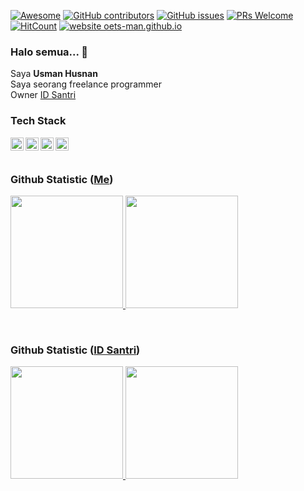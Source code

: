 [![Awesome](https://awesome.re/badge.svg)](https://awesome.re) 
[![GitHub contributors](https://img.shields.io/github/contributors/oets-man/oets-man)](https://github.com/oets-man/oets-man/graphs/contributors) 
[![GitHub issues](https://img.shields.io/github/issues/oets-man/oets-man)](https://github.com/oets-man/oets-man/issues) 
[![PRs Welcome](https://img.shields.io/badge/PRs-welcome-brightgreen.svg?style=flat-square)](https://github.com/oets-man/oets-man/pulls) 
[![HitCount](https://views.whatilearened.today/views/github/oets-man/oets-man.svg)](https://github.com/oets-man/oets-man) 
[![website oets-man.github.io](https://img.shields.io/website-up-down-green-red/http/oets-man.github.io/oets-man.svg)](https://oets-man.github.io/oets-man/)


### Halo semua... 👋
Saya <strong>Usman Husnan</strong>  
Saya seorang freelance programmer  
Owner <a href="https://github.com/idsantri">ID Santri</a>  

### Tech Stack
<a href="https://www.php.net/"><img align="left" alt="PHP" title="PHP" width="21px" src="https://cdn-icons-png.flaticon.com/512/5968/5968332.png" /></a>
<a href="https://www.javascript.com/"><img align="left" alt="JavaScript" title="JavaScript" width="21px" src="https://cdn-icons-png.flaticon.com/512/5968/5968292.png" /></a>
<a href="https://nodejs.org/"><img align="left" alt="NodeJS" title="NodeJS" width="21px" src="https://cdn-icons-png.flaticon.com/512/5968/5968322.png" /></a>
<a href="https://www.mysql.com/"/><img align="left" alt="MySQL/MariaDB" title="MySQL/MariaDB" width="21px" src="https://cdn-icons-png.flaticon.com/512/5968/5968313.png" /></a>
  <br>
  <br>
  
### Github Statistic (<a href="https://github.com/oets-man">Me</a>)
<p align="left">
<a href="https://github.com/oets-man">
  <img height="180em" src="https://github-readme-stats-eight-theta.vercel.app/api?username=oets-man&show_icons=true&theme=algolia&include_all_commits=true&count_private=true"/>
  <img height="180em" src="https://github-readme-stats-eight-theta.vercel.app/api/top-langs/?username=oets-man&layout=compact&langs_count=8&theme=algolia"/>
</a>
</p>
<br/>

### Github Statistic (<a href="https://github.com/idsantri">ID Santri</a>)
<p align="left">
<a href="https://github.com/idsantri">
  <img height="180em" src="https://github-readme-stats-eight-theta.vercel.app/api?username=idsantri&show_icons=true&theme=algolia&include_all_commits=true&count_private=true"/>
  <img height="180em" src="https://github-readme-stats-eight-theta.vercel.app/api/top-langs/?username=idsantri&layout=compact&langs_count=8&theme=algolia"/>
</a>
</p>
<br/>
